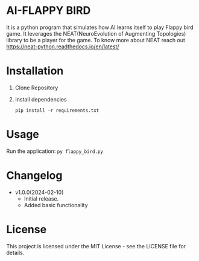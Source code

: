 # AI-FLAPPY BIRD
  It is a python program that simulates how AI learns itself to play Flappy bird game. It leverages the NEAT(NeuroEvolution of Augmenting Topologies) library to be a player for the game. To know more about NEAT reach out https://neat-python.readthedocs.io/en/latest/ 


# Installation
1. Clone Repository
2. Install dependencies

   ``pip install -r requirements.txt``

# Usage
  Run the application: ``py flappy_bird.py``

# Changelog
- v1.0.0(2024-02-10)
    * Initial release.
    * Added basic functionality

# License
This project is licensed under the MIT License - see the LICENSE file for details.

